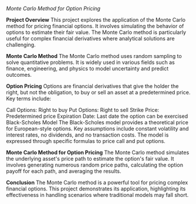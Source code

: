 *Monte Carlo Method for Option Pricing*

**Project Overview**
This project explores the application of the Monte Carlo method for pricing financial options. It involves simulating the behavior of options to estimate their fair value. The Monte Carlo method is particularly useful for complex financial derivatives where analytical solutions are challenging.

**Monte Carlo Method**
The Monte Carlo method uses random sampling to solve quantitative problems. It is widely used in various fields such as finance, engineering, and physics to model uncertainty and predict outcomes.

**Option Pricing**
Options are financial derivatives that give the holder the right, but not the obligation, to buy or sell an asset at a predetermined price. Key terms include:

Call Options: Right to buy
Put Options: Right to sell
Strike Price: Predetermined price
Expiration Date: Last date the option can be exercised
Black-Scholes Model
The Black-Scholes model provides a theoretical price for European-style options. Key assumptions include constant volatility and interest rates, no dividends, and no transaction costs. The model is expressed through specific formulas to price call and put options.

**Monte Carlo Method for Option Pricing**
The Monte Carlo method simulates the underlying asset's price path to estimate the option's fair value. It involves generating numerous random price paths, calculating the option payoff for each path, and averaging the results.

**Conclusion**
The Monte Carlo method is a powerful tool for pricing complex financial options. This project demonstrates its application, highlighting its effectiveness in handling scenarios where traditional models may fall short.

